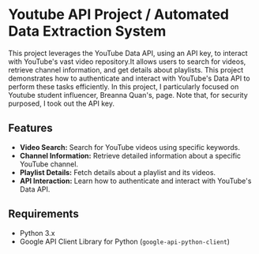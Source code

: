 # Youtube API Project / Automated Data Extraction System

This project leverages the YouTube Data API, using an API key, to interact with YouTube's vast video repository.It allows users to search for videos, retrieve channel information, and get details about playlists. This project demonstrates how to authenticate and interact with YouTube's Data API to perform these tasks efficiently. In this project, I particularly focused on Youtube student influencer, Breanna Quan's, page. Note that, for security purposed, I took out the API key.

## Features

- **Video Search:** Search for YouTube videos using specific keywords.
- **Channel Information:** Retrieve detailed information about a specific YouTube channel.
- **Playlist Details:** Fetch details about a playlist and its videos.
- **API Interaction:** Learn how to authenticate and interact with YouTube's Data API.

## Requirements

- Python 3.x
- Google API Client Library for Python (`google-api-python-client`)
